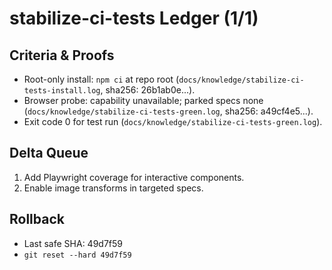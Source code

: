 # stabilize-ci-tests Ledger (1/1)

## Criteria & Proofs

- Root-only install: `npm ci` at repo root (`docs/knowledge/stabilize-ci-tests-install.log`, sha256:
  26b1ab0e...).
- Browser probe: capability unavailable; parked specs none
  (`docs/knowledge/stabilize-ci-tests-green.log`, sha256: a49cf4e5...).
- Exit code 0 for test run (`docs/knowledge/stabilize-ci-tests-green.log`).

## Delta Queue

1. Add Playwright coverage for interactive components.
2. Enable image transforms in targeted specs.

## Rollback

- Last safe SHA: 49d7f59
- `git reset --hard 49d7f59`
